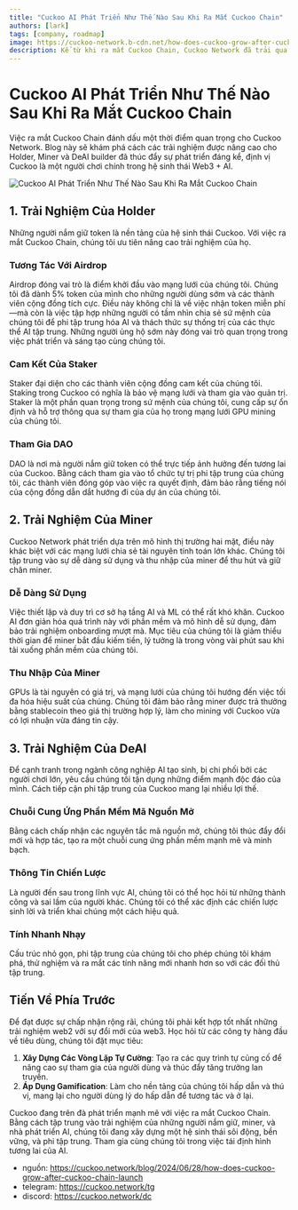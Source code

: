 ```yaml
---
title: "Cuckoo AI Phát Triển Như Thế Nào Sau Khi Ra Mắt Cuckoo Chain"
authors: [lark]
tags: [company, roadmap]
image: https://cuckoo-network.b-cdn.net/how-does-cuckoo-grow-after-cuckoo-chain-launch.webp
description: Kể từ khi ra mắt Cuckoo Chain, Cuckoo Network đã trải qua sự phát triển đáng kể. Blog này khám phá những trải nghiệm nâng cao cho Holder, Miner và DeAI builder đã thúc đẩy sự chuyển đổi này.
---
```


# Cuckoo AI Phát Triển Như Thế Nào Sau Khi Ra Mắt Cuckoo Chain

Việc ra mắt Cuckoo Chain đánh dấu một thời điểm quan trọng cho Cuckoo Network. Blog này sẽ khám phá cách các trải nghiệm được nâng cao cho Holder, Miner và DeAI builder đã thúc đẩy sự phát triển đáng kể, định vị Cuckoo là một người chơi chính trong hệ sinh thái Web3 + AI.

![Cuckoo AI Phát Triển Như Thế Nào Sau Khi Ra Mắt Cuckoo Chain](https://cuckoo-network.b-cdn.net/how-does-cuckoo-grow-after-cuckoo-chain-launch.webp "Cuckoo AI Phát Triển Như Thế Nào Sau Khi Ra Mắt Cuckoo Chain")

## 1. Trải Nghiệm Của Holder

Những người nắm giữ token là nền tảng của hệ sinh thái Cuckoo. Với việc ra mắt Cuckoo Chain, chúng tôi ưu tiên nâng cao trải nghiệm của họ.

### Tương Tác Với Airdrop

Airdrop đóng vai trò là điểm khởi đầu vào mạng lưới của chúng tôi. Chúng tôi đã dành 5% token của mình cho những người dùng sớm và các thành viên cộng đồng tích cực. Điều này không chỉ là về việc nhận token miễn phí—mà còn là việc tập hợp những người có tầm nhìn chia sẻ sứ mệnh của chúng tôi để phi tập trung hóa AI và thách thức sự thống trị của các thực thể AI tập trung. Những người ủng hộ sớm này đóng vai trò quan trọng trong việc phát triển và sáng tạo cùng chúng tôi.

### Cam Kết Của Staker

Staker đại diện cho các thành viên cộng đồng cam kết của chúng tôi. Staking trong Cuckoo có nghĩa là bảo vệ mạng lưới và tham gia vào quản trị. Staker là một phần quan trọng trong sứ mệnh của chúng tôi, cung cấp sự ổn định và hỗ trợ thông qua sự tham gia của họ trong mạng lưới GPU mining của chúng tôi.

### Tham Gia DAO

DAO là nơi mà người nắm giữ token có thể trực tiếp ảnh hưởng đến tương lai của Cuckoo. Bằng cách tham gia vào tổ chức tự trị phi tập trung của chúng tôi, các thành viên đóng góp vào việc ra quyết định, đảm bảo rằng tiếng nói của cộng đồng dẫn dắt hướng đi của dự án của chúng tôi.

## 2. Trải Nghiệm Của Miner

Cuckoo Network phát triển dựa trên mô hình thị trường hai mặt, điều này khác biệt với các mạng lưới chia sẻ tài nguyên tính toán lớn khác. Chúng tôi tập trung vào sự dễ dàng sử dụng và thu nhập của miner để thu hút và giữ chân miner.

### Dễ Dàng Sử Dụng

Việc thiết lập và duy trì cơ sở hạ tầng AI và ML có thể rất khó khăn. Cuckoo AI đơn giản hóa quá trình này với phần mềm và mô hình dễ sử dụng, đảm bảo trải nghiệm onboarding mượt mà. Mục tiêu của chúng tôi là giảm thiểu thời gian để miner bắt đầu kiếm tiền, lý tưởng là trong vòng vài phút sau khi tải xuống phần mềm của chúng tôi.

### Thu Nhập Của Miner

GPUs là tài nguyên có giá trị, và mạng lưới của chúng tôi hướng đến việc tối đa hóa hiệu suất của chúng. Chúng tôi đảm bảo rằng miner được trả thưởng bằng stablecoin theo giá thị trường hợp lý, làm cho mining với Cuckoo vừa có lợi nhuận vừa đáng tin cậy.

## 3. Trải Nghiệm Của DeAI

Để cạnh tranh trong ngành công nghiệp AI tạo sinh, bị chi phối bởi các người chơi lớn, yêu cầu chúng tôi tận dụng những điểm mạnh độc đáo của mình. Cách tiếp cận phi tập trung của Cuckoo mang lại nhiều lợi thế.

### Chuỗi Cung Ứng Phần Mềm Mã Nguồn Mở

Bằng cách chấp nhận các nguyên tắc mã nguồn mở, chúng tôi thúc đẩy đổi mới và hợp tác, tạo ra một chuỗi cung ứng phần mềm mạnh mẽ và minh bạch.

### Thông Tin Chiến Lược

Là người đến sau trong lĩnh vực AI, chúng tôi có thể học hỏi từ những thành công và sai lầm của người khác. Chúng tôi có thể xác định các chiến lược sinh lời và triển khai chúng một cách hiệu quả.

### Tính Nhanh Nhạy

Cấu trúc nhỏ gọn, phi tập trung của chúng tôi cho phép chúng tôi khám phá, thử nghiệm và ra mắt các tính năng mới nhanh hơn so với các đối thủ tập trung.

## Tiến Về Phía Trước

Để đạt được sự chấp nhận rộng rãi, chúng tôi phải kết hợp tốt nhất những trải nghiệm web2 với sự đổi mới của web3. Học hỏi từ các công ty hàng đầu về tiêu dùng, chúng tôi đặt mục tiêu:

1. **Xây Dựng Các Vòng Lặp Tự Cường**: Tạo ra các quy trình tự củng cố để nâng cao sự tham gia của người dùng và thúc đẩy tăng trưởng lan truyền.
2. **Áp Dụng Gamification**: Làm cho nền tảng của chúng tôi hấp dẫn và thú vị, mang lại cho người dùng lý do hấp dẫn để tương tác và ở lại.

Cuckoo đang trên đà phát triển mạnh mẽ với việc ra mắt Cuckoo Chain. Bằng cách tập trung vào trải nghiệm của những người nắm giữ, miner, và nhà phát triển AI, chúng tôi đang xây dựng một hệ sinh thái sôi động, bền vững, và phi tập trung. Tham gia cùng chúng tôi trong việc tái định hình tương lai của AI.

- nguồn: https://cuckoo.network/blog/2024/06/28/how-does-cuckoo-grow-after-cuckoo-chain-launch
- telegram: https://cuckoo.network/tg
- discord: https://cuckoo.network/dc
